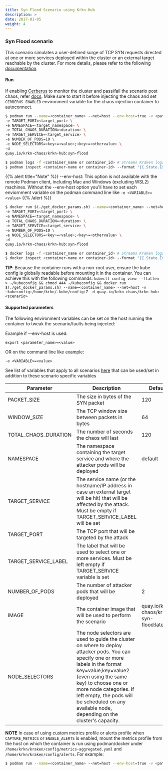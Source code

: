 ```yaml
---
title: Syn Flood Scenario using Krkn-Hub
description: >
date: 2017-01-05
weight: 4
---
```

### Syn Flood scenario
This scenario simulates a user-defined surge of TCP SYN requests directed at one or more services deployed within the cluster or an external target reachable by the cluster.
For more details, please refer to the following [documentation](https://github.com/krkn-chaos/krkn/blob/main/docs/syn_flood_scenarios.md).

#### Run
If enabling [Cerberus](https://github.com/krkn-chaos/krkn#kraken-scenario-passfail-criteria-and-report) to monitor the cluster and pass/fail the scenario post chaos, refer [docs](https://github.com/redhat-chaos/krkn-hub/tree/main/docs/cerberus.md). Make sure to start it before injecting the chaos and set `CERBERUS_ENABLED` environment variable for the chaos injection container to autoconnect.

``` bash
$ podman run --name=<container_name> --net=host --env-host=true -v <path-to-kube-config>:/home/krkn/.kube/config:Z 
-e TARGET_PORT=<target_port> \
-e NAMESPACE=<target_namespace> \
-e TOTAL_CHAOS_DURATION=<duration> \
-e TARGET_SERVICE=<target_service> \
-e NUMBER_OF_PODS=10 \
-e NODE_SELECTORS=<key>=<value>;<key>=<othervalue> \
-d 
quay.io/krkn-chaos/krkn-hub:syn-flood

$ podman logs -f <container_name or container_id> # Streams Kraken logs
$ podman inspect <container-name or container-id> --format "{{.State.ExitCode}}" # Outputs exit code which can considered as pass/fail for the scenario
```
{{% alert title="Note" %}} --env-host: This option is not available with the remote Podman client, including Mac and Windows (excluding WSL2) machines. 
Without the --env-host option you'll have to set each enviornment variable on the podman command line like  `-e <VARIABLE>=<value>`
{{% /alert %}}


```bash
$ docker run $(./get_docker_params.sh) --name=<container_name> --net=host -v <path-to-kube-config>:/home/krkn/.kube/config:Z
-e TARGET_PORT=<target_port> \
-e NAMESPACE=<target_namespace> \
-e TOTAL_CHAOS_DURATION=<duration> \
-e TARGET_SERVICE=<target_service> \
-e NUMBER_OF_PODS=10 \
-e NODE_SELECTORS=<key>=<value>;<key>=<othervalue> \ 
-d 
quay.io/krkn-chaos/krkn-hub:syn-flood

$ docker logs -f <container_name or container_id> # Streams Kraken logs
$ docker inspect <container-name or container-id> --format "{{.State.ExitCode}}" # Outputs exit code which can considered as pass/fail for the scenario
```

**TIP**: Because the container runs with a non-root user, ensure the kube config is globally readable before mounting it in the container. You can achieve this with the following commands:
```kubectl config view --flatten > ~/kubeconfig && chmod 444 ~/kubeconfig && docker run $(./get_docker_params.sh) --name=<container_name> --net=host -v ~kubeconfig:/home/krkn/.kube/config:Z -d quay.io/krkn-chaos/krkn-hub:<scenario>```
#### Supported parameters

The following environment variables can be set on the host running the container to tweak the scenario/faults being injected:

Example if --env-host is used:
```
export <parameter_name>=<value>
```
OR on the command line like example: 

```
-e <VARIABLE>=<value> 
```

See list of variables that apply to all scenarios [here](all_scenarios_env.md) that can be used/set in addition to these scenario specific variables


|Parameter | Description           | Default |
|----------|-------------------------------------------------------------------------------------------------------------------------------------------------------------------------------------------------------------------------------------------------------------------------------------------------------------|---------|
|PACKET_SIZE| The size in bytes of the SYN packet |120|
|WINDOW_SIZE| The TCP window size between packets in bytes     |64|
|TOTAL_CHAOS_DURATION| The number of seconds the chaos will last     |120|
|NAMESPACE| The namespace containing the target service and where the attacker pods will be deployed  |default|
|TARGET_SERVICE| The service name (or the hostname/IP address in case an external target will be hit) that will be affected by the attack. Must be empty if TARGET_SERVICE_LABEL will be set   ||
|TARGET_PORT| The TCP port that will be targeted by the attack   | |
|TARGET_SERVICE_LABEL| The label that will be used to select one or more services. Must be left empty if TARGET_SERVICE variable is set    ||
|NUMBER_OF_PODS| The number of attacker pods that will be deployed       |2|
|IMAGE| The container image that will be used to perform the scenario     |quay.io/krkn-chaos/krkn-syn-flood:latest|
|NODE_SELECTORS| The node selectors are used to guide the cluster on where to deploy attacker pods. You can specify one or more labels in the format key=value;key=value2 (even using the same key) to choose one or more node categories. If left empty, the pods will be scheduled on any available node, depending on the cluster's capacity. ||

**NOTE** In case of using custom metrics profile or alerts profile when `CAPTURE_METRICS` or `ENABLE_ALERTS` is enabled, mount the metrics profile from the host on which the container is run using podman/docker under `/home/krkn/kraken/config/metrics-aggregated.yaml` and `/home/krkn/kraken/config/alerts`. For example:
```bash
$ podman run --name=<container_name> --net=host --env-host=true -v <path-to-custom-metrics-profile>:/home/krkn/kraken/config/metrics-aggregated.yaml -v <path-to-custom-alerts-profile>:/home/krkn/kraken/config/alerts -v <path-to-kube-config>:/home/krkn/.kube/config:Z -d quay.io/krkn-chaos/krkn-hub:syn-flood
```
